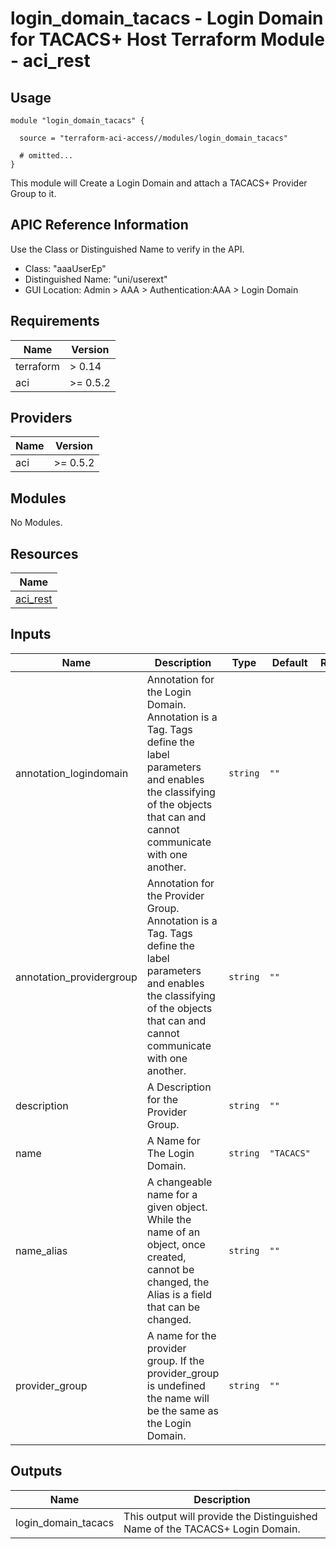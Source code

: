# login_domain_tacacs - Login Domain for TACACS+ Host Terraform Module - aci_rest

## Usage

```hcl
module "login_domain_tacacs" {

  source = "terraform-aci-access//modules/login_domain_tacacs"

  # omitted...
}
```

This module will Create a Login Domain and attach a TACACS+ Provider Group to it.

## APIC Reference Information

Use the Class or Distinguished Name to verify in the API.

* Class: "aaaUserEp"
* Distinguished Name: "uni/userext"
* GUI Location: Admin > AAA > Authentication:AAA > Login Domain

<!-- BEGINNING OF PRE-COMMIT-TERRAFORM DOCS HOOK -->
## Requirements

| Name | Version |
|------|---------|
| terraform | > 0.14 |
| aci | >= 0.5.2 |

## Providers

| Name | Version |
|------|---------|
| aci | >= 0.5.2 |

## Modules

No Modules.

## Resources

| Name |
|------|
| [aci_rest](https://registry.terraform.io/providers/ciscodevnet/aci/0.5.2/docs/resources/rest) |

## Inputs

| Name | Description | Type | Default | Required |
|------|-------------|------|---------|:--------:|
| annotation\_logindomain | Annotation for the Login Domain.  Annotation is a Tag.  Tags define the label parameters and enables the classifying of the objects that can and cannot communicate with one another. | `string` | `""` | no |
| annotation\_providergroup | Annotation for the Provider Group.  Annotation is a Tag.  Tags define the label parameters and enables the classifying of the objects that can and cannot communicate with one another. | `string` | `""` | no |
| description | A Description for the Provider Group. | `string` | `""` | no |
| name | A Name for The Login Domain. | `string` | `"TACACS"` | no |
| name\_alias | A changeable name for a given object. While the name of an object, once created, cannot be changed, the Alias is a field that can be changed. | `string` | `""` | no |
| provider\_group | A name for the provider group.  If the provider\_group is undefined the name will be the same as the Login Domain. | `string` | `""` | no |

## Outputs

| Name | Description |
|------|-------------|
| login\_domain\_tacacs | This output will provide the Distinguished Name of the TACACS+ Login Domain. |
<!-- END OF PRE-COMMIT-TERRAFORM DOCS HOOK -->
